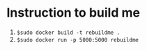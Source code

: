 # Instruction to build me

1. `$sudo docker build -t rebuildme .`
2. `$sudo docker run -p 5000:5000 rebuildme`